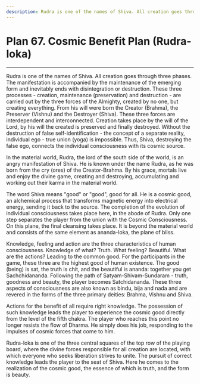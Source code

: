 ```yaml
---
description: Rudra is one of the names of Shiva. All creation goes through three phases. The manifestation is accompanied by the maintenance of the emerging form and inevitably ends with disintegration or destruction.
---
```


# Plan 67. Cosmic Benefit Plan (Rudra-loka)

---

Rudra is one of the names of Shiva. All creation goes through three phases. The manifestation is accompanied by the maintenance of the emerging form and inevitably ends with disintegration or destruction. These three processes - creation, maintenance (preservation) and destruction - are carried out by the three forces of the Almighty, created by no one, but creating everything. From his will were born the Creator (Brahma), the Preserver (Vishnu) and the Destroyer (Shiva). These three forces are interdependent and interconnected. Creation takes place by the will of the Lord, by his will the created is preserved and finally destroyed. Without the destruction of false self-identification - the concept of a separate reality, individual ego - true union (yoga) is impossible. Thus, Shiva, destroying the false ego, connects the individual consciousness with its cosmic source.

In the material world, Rudra, the lord of the south side of the world, is an angry manifestation of Shiva. He is known under the name Rudra, as he was born from the cry (ores) of the Creator-Brahma. By his grace, mortals live and enjoy the divine game, creating and destroying, accumulating and working out their karma in the material world.

The word Shiva means "good" or "good", good for all. He is a cosmic good, an alchemical process that transforms magnetic energy into electrical energy, sending it back to the source. The completion of the evolution of individual consciousness takes place here, in the abode of Rudra. Only one step separates the player from the union with the Cosmic Consciousness. On this plane, the final cleansing takes place. It is beyond the material world and consists of the same element as ananda-loka, the plane of bliss.

Knowledge, feeling and action are the three characteristics of human consciousness. Knowledge of what? Truth. What feeling? Beautiful. What are the actions? Leading to the common good. For the participants in the game, these three are the highest good of human existence. The good (being) is sat, the truth is chit, and the beautiful is ananda: together you get Sachchidananda. Following the path of Satyam-Shivam-Sundaram - truth, goodness and beauty, the player becomes Satchidananda. These three aspects of consciousness are also known as bindu, bija and nada and are revered in the forms of the three primary deities: Brahma, Vishnu and Shiva.

Actions for the benefit of all require right knowledge. The possession of such knowledge leads the player to experience the cosmic good directly from the level of the fifth chakra. The player who reaches this point no longer resists the flow of Dharma. He simply does his job, responding to the impulses of cosmic forces that come to him.

Rudra-loka is one of the three central squares of the top row of the playing board, where the divine forces responsible for all creation are located, with which everyone who seeks liberation strives to unite. The pursuit of correct knowledge leads the player to the seat of Shiva. Here he comes to the realization of the cosmic good, the essence of which is truth, and the form is beauty.
